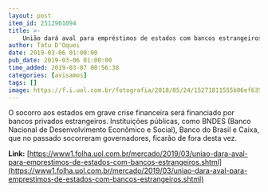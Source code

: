 ```yaml
---
layout: post
item_id: 2512901094
title: >-
    União dará aval para empréstimos de estados com bancos estrangeiros
author: Tatu D'Oquei
date: 2019-03-06 01:00:00
pub_date: 2019-03-06 01:00:00
time_added: 2019-03-07 00:56:38
categories: [avisamos]
tags: []
image: https://f.i.uol.com.br/fotografia/2018/05/24/15271811555b06ef635ef8e_1527181155_3x2_md.jpg
---
```


O socorro aos estados em grave crise financeira será financiado por bancos privados estrangeiros. Instituições públicas, como BNDES (Banco Nacional de Desenvolvimento Econômico e Social), Banco do Brasil e Caixa, que no passado socorreram governadores, ficarão de fora desta vez.

**Link:** [https://www1.folha.uol.com.br/mercado/2019/03/uniao-dara-aval-para-emprestimos-de-estados-com-bancos-estrangeiros.shtml](https://www1.folha.uol.com.br/mercado/2019/03/uniao-dara-aval-para-emprestimos-de-estados-com-bancos-estrangeiros.shtml)

